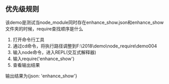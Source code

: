 ## 优先级规则

该demo是测试当node\_module同时存在enhance\_show.json和enhance\_show文件夹的时候，require查找顺序是什么

1. 打开命令行工具
2. 通过cd命令，将执行路径调整到F:\2018\demo\node_require\demo004
3. 输入node命令，进入REPL(交互式解释器)
4. 输入require('enhance_show')
5. 查看输出结果

输出结果为{json: 'enhance_show'}